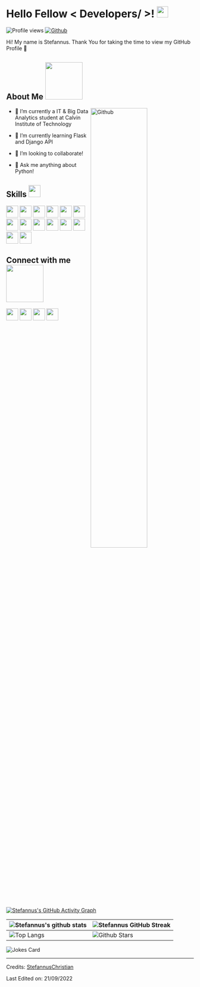 <h1> Hello Fellow < Developers/ >! <img src = "https://raw.githubusercontent.com/MartinHeinz/MartinHeinz/master/wave.gif" width = 30px> </h1>
<p align='center'>
</p>


![Profile views](https://visitor-badge.glitch.me/badge?page_id=StefannusChristian.StefannusChristian)
[![Github](https://img.shields.io/github/followers/StefannusChristian?label=Follow&style=social)](https://github.com/StefannusChristian)

<div size='20px'> Hi! My name is Stefannus. Thank You for taking the time to view my GitHub Profile 🙂
</div>

<h2> About Me <img src = "https://media0.giphy.com/media/KDDpcKigbfFpnejZs6/giphy.gif?cid=ecf05e47oy6f4zjs8g1qoiystc56cu7r9tb8a1fe76e05oty&rid=giphy.gif" width = 100px></h2>

<img width="55%" align="right" alt="Github" src="https://raw.githubusercontent.com/onimur/.github/master/.resources/git-header.svg" />

- 🔭 I’m currently a IT & Big Data Analytics student at Calvin Institute of Technology
  
- 🌱 I’m currently learning Flask and Django API
  
- 👯 I’m looking to collaborate!
  
- 💬 Ask me anything about Python!

<h2> Skills <img src = "https://media2.giphy.com/media/QssGEmpkyEOhBCb7e1/giphy.gif?cid=ecf05e47a0n3gi1bfqntqmob8g9aid1oyj2wr3ds3mg700bl&rid=giphy.gif" width = 32px> </h2>
<p float="left">
    <img width ='32px' src ='https://raw.githubusercontent.com/rahulbanerjee26/githubAboutMeGenerator/main/icons/python.svg'> 
    <img width ='32px' src ='https://raw.githubusercontent.com/rahulbanerjee26/githubAboutMeGenerator/main/icons/javascript.svg'>
    <img width ='32px' src ='https://raw.githubusercontent.com/rahulbanerjee26/githubAboutMeGenerator/main/icons/scikit.svg'>
    <img width ='32px' src ='https://raw.githubusercontent.com/rahulbanerjee26/githubAboutMeGenerator/main/icons/sqlite.svg'>
    <img width ='32px' src ='https://raw.githubusercontent.com/rahulbanerjee26/githubAboutMeGenerator/main/icons/pytorch.svg'>
    <img width ='32px' src ='https://raw.githubusercontent.com/rahulbanerjee26/githubAboutMeGenerator/main/icons/css.svg'>
    <img width ='32px' src ='https://raw.githubusercontent.com/rahulbanerjee26/githubAboutMeGenerator/main/icons/html.svg'>
    <img width ='32px' src ='https://img.icons8.com/color/344/numpy.png'>
    <img width ='32px' src ='https://img.icons8.com/color/344/adobe-premiere-pro--v2.png'>
    <img width ='32px' src ='https://img.icons8.com/bubbles/344/audacity.png'>
    <img width ='32px' src ='https://img.icons8.com/fluency/344/microsoft-office-2019.png'>
    <img width ='32px' src ='https://img.icons8.com/color/344/filmora.png'>
    <img width ='32px' src ='https://img.icons8.com/color/344/django.png'>
    <img width ='32px' src ='https://img.icons8.com/dusk/344/php-logo.png'>
</p>



<h2> Connect with me <img src='https://raw.githubusercontent.com/ShahriarShafin/ShahriarShafin/main/Assets/handshake.gif' width="100px"> </h2>
<a href = 'https://www.linkedin.com/in/stefannus-christian-295589209/'> <img width = '32px' align= 'center' src="https://raw.githubusercontent.com/rahulbanerjee26/githubAboutMeGenerator/main/icons/linked-in-alt.svg"/></a> 
<a href = 'https://www.github.com/StefannusChristian'> <img width = '32px' align= 'center' src="https://raw.githubusercontent.com/rahulbanerjee26/githubAboutMeGenerator/main/icons/github.svg"/></a>
<a href = 'https://telegram.me/stefannusC'> <img width = '32px' align= 'center' src="https://img.icons8.com/fluency/344/telegram-app.png"/></a>
<a href = 'https://www.instagram.com/stefannuschristian/'> <img width = '32px' align= 'center' src="https://img.icons8.com/fluency/344/instagram-new.png"/></a>

  
<br>
<br>
  <br>
  
[![Stefannus's GitHub Activity Graph](https://activity-graph.herokuapp.com/graph?username=StefannusChristian&theme=tokyonight)](https://git.io/praveenscience)

| ![Stefannus's github stats](https://github-readme-stats.vercel.app/api?username=StefannusChristian&show_icons=true&theme=tokyonight) | ![Stefannus GitHub Streak](https://github-readme-streak-stats.herokuapp.com/?user=StefannusChristian&theme=tokyonight) |
| --- | --- |
| ![Top Langs](https://github-readme-stats.vercel.app/api/top-langs/?username=StefannusChristian&theme=tokyonight) | ![Github Stars](https://github-readme-stats.vercel.app/api?username=StefannusChristian&show_icons=true&locale=en&count_private=true&hide_rank=true&custom_title=My%20GitHub%20Stats&disable_animations=true&theme=tokyonight) |

![Jokes Card](https://readme-jokes.vercel.app/api?theme=tokyonight)





-----
Credits: [StefannusChristian](https://github.com/StefannusChristian)

Last Edited on: 21/09/2022
